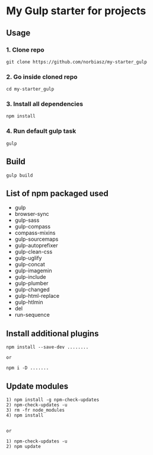 # My Gulp starter for projects #

## Usage

### 1. Clone repo
```
git clone https://github.com/norbiasz/my-starter_gulp
```

### 2. Go inside cloned repo
```
cd my-starter_gulp
```

### 3. Install all dependencies 
```
npm install
```

### 4. Run default gulp task
```
gulp
```

## Build 
```
gulp build
```

## List of npm packaged used

- gulp
- browser-sync
- gulp-sass
- gulp-compass
- compass-mixins
- gulp-sourcemaps
- gulp-autoprefixer
- gulp-clean-css
- gulp-uglify
- gulp-concat
- gulp-imagemin
- gulp-include
- gulp-plumber
- gulp-changed
- gulp-html-replace
- gulp-htlmin
- del
- run-sequence


## Install additional plugins
```
npm install --save-dev ........ 

or

npm i -D .......
```


## Update modules ##
```
1) npm install -g npm-check-updates
2) npm-check-updates -u
3) rm -fr node_modules
4) npm install


or

1) npm-check-updates -u
2) npm update
```